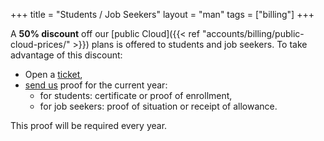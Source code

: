 +++
title = "Students / Job Seekers"
layout = "man"
tags = ["billing"]
+++

A **50% discount** off our [public Cloud]({{< ref "accounts/billing/public-cloud-prices/" >}}) plans is offered to students and job seekers. To take advantage of this discount:

- Open a [ticket](https://admin.alwaysdata.com/support/add/),
- [send us](mailto:contact@alwaysdata.com) proof for the current year:
    - for students: certificate or proof of enrollment,
    - for job seekers: proof of situation or receipt of allowance.

This proof will be required every year.
